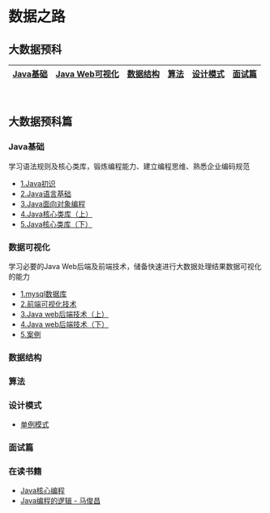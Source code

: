 # 数据之路

## 大数据预科
|[Java基础](#Java基础)|[Java Web可视化](#数据可视化)|[数据结构](#数据结构)|[算法](#算法)|[设计模式](#设计模式)|[面试篇](#面试篇)|  
|:----:|:----:|:----:|:----:|:----:|:----:|

<!-- ## 计算机专业基础  

|数学思维/线性代数/概率论|[![](images/s1-linux-20-24.png)Linux](#Linux)|[数据结构]()|[算法]()|[TCP/IP]()|[编译原理]()|[设计模式]()|软件工程|  
|:----:|:----:|:----:|:----:|:----:|:----:|:----:|:----:|  
 -->

<!-- ## web服务器  
|[![](images/s1-tomcat-20-24.png)Tomcat]()|[![](images/s1-nginx-20-24.png)Nginx]()|  
|:----:|:----:|   -->

<!-- ## 数据库  
|关系型|键值存储|列存储|面向文档|图形|搜索引擎存储|
|:----:|:----:|:----:|:----:|:----:|:----:|
|[![](images/s1-mysql-20-24.png)Mysql]()|[![](images/s1-redis-20-24.png)Redis]()|[![](images/s1-hbase-20-24.png)HBase]()|[![](images/s1-mongo-20-24.png)Mongo]() / ![](images/s1-couchdb-20-24.png)CouchDB|![](images/s1-neo4j-20-24.png)Neo4j|[![](images/s1-es-20-24.png)ElasticSearch]() / [![](images/s1-solr-20-24.png)Solr]()| -->

<!-- ## 并发编程及底层优化  
|[NIO]()|[并发容器]()|[分布式]()|[JVM优化]()|[Linux优化]()|  
|:----:|:----:|:----:|:----:|:----:|   -->


<!-- ## 语言框架  
|SSM|RPC框架|
|:----:|:----:|
|[Spring](#Spring框架) / [Spring mvc]() / [Mybatis](#Mybatis框架)|[Dubbo]()|
 -->
<!-- ## 大数据框架  
|![hadoop](images/s1-hadoop-36.png)|![hive](images/s1-hive-36.png)|![hbase](images/s1-hbase-36.png)|![sqoop](images/s1-sqoop-36.png)|![flume](images/s1-flume-36.png)|![oozie](images/s1-oozie-36.png)|![kafka](images/s1-kafka-36.png)|![spark](images/s1-spark-36.png)|![zookeeperx](images/s1-zk-36.png)|![flink](images/s1-flink-36.png)|
|:----:|:----:|:----:|:----:|:----:|:----:|:----:|:----:|:----:|:----:|
|[Hadoop]()|[Hive]()|HBase|Sqoop|Flume|Oozie|Kafka|Spark|[Zookeeper]()|Flink| -->

<!-- ## 题解  
|LeeTCode|剑指offer|  
|:----:|:----:|   -->

<!-- ## 其他  
|书籍|渔|足球|音乐|人生杂谈|  
|:----:|:----:|:----:|:----:|:----:|  
 -->

<br/>

## 大数据预科篇

### Java基础
学习语法规则及核心类库，锻炼编程能力、建立编程思维、熟悉企业编码规范
*  [1.Java初识](javaSe/初识.md)
*  [2.Java语言基础](files/javaSe/语言基础.md)
*  [3.Java面向对象编程](files/javaSe/面向对象编程.md)
*  [4.Java核心类库（上）](files/javaSe/核心类库上.md)
*  [5.Java核心类库（下）](files/javaSe/核心类库下.md)

### 数据可视化
学习必要的Java Web后端及前端技术，储备快速进行大数据处理结果数据可视化的能力
*  [1.mysql数据库](files/javaWeb/mysql.md)
*  [2.前端可视化技术](files/javaWeb/前端可视化技术.md)
*  [3.Java web后端技术（上）](files/javaWeb/后端技术上.md)
*  [4.Java web后端技术（下）](files/javaWeb/后端技术下.md)
*  [5.案例](files/javaWeb/案例.md)

### 数据结构


### 算法


### 设计模式
*	[单例模式](files/designPattern/单例模式.md)

### 面试篇

### 在读书籍
* [Java核心编程]()  
* [Java编程的逻辑 - 马俊昌](http://search.dangdang.com/?key=Java%B1%E0%B3%CC%B5%C4%C2%DF%BC%AD&act=input)  
